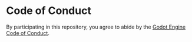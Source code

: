 # Code of Conduct

By participating in this repository, you agree to abide by the
[Godot Engine Code of Conduct](https://godotengine.org/code-of-conduct).
